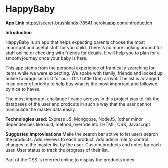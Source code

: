 # HappyBaby

**App Link**
https://secret-brushlands-78541.herokuapp.com/introduction

**Introduction**

HappyBaby is an app that helps expecting parents choose the most important and useful stuff for you child. There is no more looking around for stuff online or checking with friends for details. It will help you to plan for a smooth journey once your baby is here.

This app stems from the personal experience of frantically searching for items while we were expecting. We spoke with family, friends and looked up online to oragnise a list for our LO's (Little One) arrival. The list is arranged in an order of priority to help buy what is the most important and followed by nice to haves.

The most imporatnt challange I came acrosss in this project was to link the databases of the user and prodcuts in such a way that the user cannot manipulate the master data easily.

**Technologies used:**
Express JS, Mongoose, NodeJS, (other minor dependencies like uuid, method_override etc.)
HTML, CSS, Javascript

**Suggested Improvisations**
Make the search bar active to let users search the products.
Add reviews to each product.
Add admin role to control changes to the master list by the user.
Custom products and notes for each user.
User status to track the progress of their list.

Part of the CSS is referred online to display the products index.
